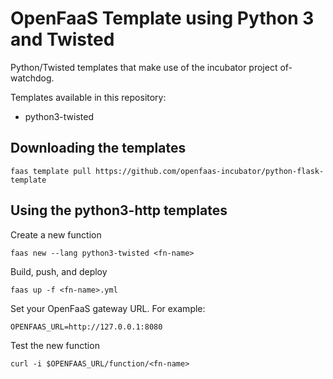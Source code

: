 # OpenFaaS Template using Python 3 and Twisted

Python/Twisted templates that make use of the incubator project of-watchdog.

Templates available in this repository:

- python3-twisted

## Downloading the templates

```shell
faas template pull https://github.com/openfaas-incubator/python-flask-template
```

## Using the python3-http templates

Create a new function

```shell
faas new --lang python3-twisted <fn-name>
```

Build, push, and deploy

```shell
faas up -f <fn-name>.yml
```

Set your OpenFaaS gateway URL. For example:

```shell
OPENFAAS_URL=http://127.0.0.1:8080
```

Test the new function

```shell
curl -i $OPENFAAS_URL/function/<fn-name>
```
